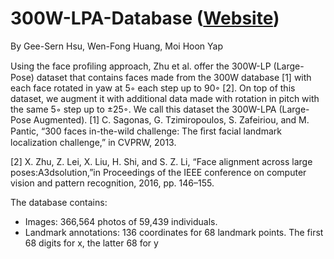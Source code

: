 # 300W-LPA-Database ([Website](https://sites.google.com/view/300w-lpa-database/))

By Gee-Sern Hsu, Wen-Fong Huang, Moi Hoon Yap

Using the face proﬁling approach, Zhu et al. offer the 300W-LP (Large-Pose) dataset that contains faces made from the 300W database [1] with each face rotated in yaw at 5◦ each step up to 90◦ [2]. On top of this dataset, we augment it with additional data made with rotation in pitch with the same 5◦ step up to ±25◦. We call this dataset the 300W-LPA (Large-Pose Augmented). 
[1] C. Sagonas, G. Tzimiropoulos, S. Zafeiriou, and M. Pantic, “300 faces in-the-wild challenge: The ﬁrst facial landmark localization challenge,” in CVPRW, 2013. 

[2] X. Zhu, Z. Lei, X. Liu, H. Shi, and S. Z. Li, “Face alignment across large poses:A3dsolution,”in Proceedings of the IEEE conference on computer vision and pattern recognition, 2016, pp. 146–155. 

The database contains:
- Images: 366,564  photos of 59,439 individuals. 
- Landmark annotations:
  136 coordinates for 68 landmark points.
  The first 68 digits for x, the latter 68 for y

